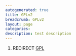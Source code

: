 ```yaml
---
autogenerated: true
title: GPLv2
breadcrumb: GPLv2
layout: page
categories: 
description: test description
---
```


1.  REDIRECT [GPL](GPL )
